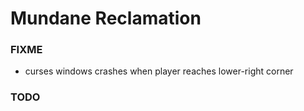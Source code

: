 # Mundane Reclamation


### FIXME
- curses windows crashes when player reaches lower-right corner 


### TODO
